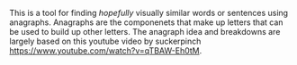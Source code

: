 This is a tool for finding <i>hopefully</i> visually similar words or sentences using anagraphs. Anagraphs are the componenets that make up letters that can be used to build up other letters.
The anagraph idea and breakdowns are largely based on this youtube video by suckerpinch https://www.youtube.com/watch?v=qTBAW-Eh0tM.